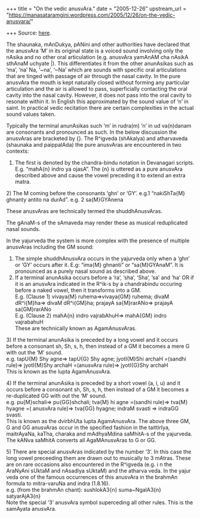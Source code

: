 +++
title = "On the vedic anusvAra."
date = "2005-12-26"
upstream_url = "https://manasataramgini.wordpress.com/2005/12/26/on-the-vedic-anusvara/"

+++
Source: [here](https://manasataramgini.wordpress.com/2005/12/26/on-the-vedic-anusvara/).

The shaunaka, mAnDukya, pANini and other authorities have declared that
the anusvAra ‘M’ in its original state is a voiced sound involving only
the nAsika and no other oral articulation (e.g. anusvAra yamAnAM cha
nAsikA sthAnaM uchyate \|). This differentiates it from the other
anunAsikas such as ‘ma’, ‘na’ Na, ‘\~na’, ‘\~Na’ which are sounds with
specific oral articulations that are tinged with passage of air through
the nasal cavity. In the pure anusvAra the mouth is kept naturally
closed without forming any particular articulation and the air is
allowed to pass, superficially contacting the oral cavity into the nasal
cavity. However, it does not pass into the oral cavity to resonate
within it. In English this approximated by the sound value of ‘n’ in
saint. In practical vedic recitation there are certain complexities in
the actual sound values taken.

Typically the terminal anunAsikas such ‘m’ in rudra(m) ‘n’ in ud
va(n)danam are consonants and pronounced as such. In the below
discussion the anusvAras are bracketed by {}. The R^igveda (shAkalya)
and atharvaveda (shaunaka and paippalAda) the pure anusvAras are
encountered in two contexts:  
1) The first is denoted by the chandra-bindu notation in Devanagari
scripts. E.g. “mahA{n} indro ya ojasA”. The {n} is uttered as a pure
anusvAra described above and cause the vowel preceding it to extend an
extra matra.

2\) The M coming before the consonants ‘ghn’ or ‘GY’. e.g.1 “nakiShTa{M}
ghnanty antito na durAd”. e.g. 2 sa{M}GYAnena

These anusvAras are technically termed the shuddhAnusvAras.

The gAnaM-s of the sAmaveda may render these as musical reduplicated
nasal sounds.

In the yajurveda the system is more complex with the presence of
multiple anusvAras including the GM sound:  
1) The simple shuddhAnusvAra occurs in the yajurveda only when a ‘ghn’
or ‘GY’ occurs after it. E.g: “ima{M} ghnanti” or “sa{M}GYAnaM”. It is
pronounced as a purely nasal sound as described above.  
2) If a terminal anunAsika occurs before a ‘ra’, ‘sha’, ‘Sha’, ‘sa’ and
‘ha’ OR if it is an anusvAra indicated in the R^ik-s by a chandrabindu
occuring before a naked vowel, then it transforms into a GM.  
E.g. (Clause 1) vivaya{M} ruhema=>vivaya{GM} ruhema; divaM dR^i{M}ha=>
divaM dR^i{GM}ha; prajayA sa{M}rarANo=> prajayA sa{GM}rarANo  
E.g. (Clause 2) mahA{n} indro vajrabAhuH=> mahA{GM} indro vajrabahuH  
These are technically known as AgamAnusvAras.

3\) If the terminal anunAsika is preceded by a long vowel and it occurs
before a consonant sh, Sh, s, h, then instead of a GM it becomes a mere
G with out the ‘M’ sound.  
e.g. tapU{M} Shy agne=> tapU{G} Shy agne; jyotI{M}Shi archaH =(sandhi
rule)=> jyotI{M}Shy archaH =(anusvAra rule)=> jyotI{G}Shy archaH  
This is known as the lupta AgamAnusvAra.

4\) If the terminal anunAsika is preceded by a short vowel (a, i, u) and
it occurs before a consonant sh, Sh, s, h, then instead of a GM it
becomes a re-duplicated GG with out the ‘M’ sound.  
e.g. pu{M}schali=> pu{GG}shchali; tva{M} hi agne =(sandhi rule)=> tva{M}
hyagne =( anusvAra rule)=> tva{GG} hyagne; indraM svasti => indraGG
svasti.  
This is known as the dvirbhUta lupta AgamAnusvAra. The above three GM, G
and GG anusvAras occur in the specified fashion in the taittirIya,
maitrAyaNa, kaTha, charaka and mAdhyaMdina saMhitA-s of the yajurveda.
The kANva saMhitA converts all AgaMAnusvAras to G or GG.

5\) There are special anusvAras indicated by the number ‘3’. In this
case the long vowel preceeding them are drawn out to musically to 3
mAtras. These are on rare occasions also encountered in the R^igveda
(e.g. i n the AraNyAni sUktaM and nAsadIya sUktaM) and the atharva veda.
In the yajur veda one of the famous occurrences of this anusvAra in the
brahmAn formula to mitra-varuNa and indra (1.8.16).  
e.g. (from the brahmAn chant): sushlokA3{n} suma\~NgalA3{n}
satyarAjA3{n}  
Note the special ‘3’ anusvAra symbol superceding all other rules. This
is the samAyata anusvAra.

